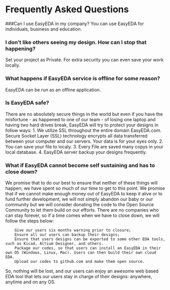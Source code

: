 
# Frequently Asked Questions


###Can I use EasyEDA in my company?
You can use EasyEDA for individuals, business and education.

### I don’t like others seeing my design. How can I stop that happening?
 Set your project as Private. For extra security you can even save your work locally.

### What happens if EasyEDA service is offline for some reason?
EasyEDA can be run as an offline application.

### Is EasyEDA safe?
There are no absolutely secure things in the world but even if you have the misfortune - as happened to one of our team - of losing one laptop and having two hard drives break, 
EasyEDA will try to protect your designs in follow ways:
	1. We utilize SSL throughout the entire domain EasyEDA.com. Secure Socket Layer (SSL) technology encrypts all data transferred between your computer and our servers. Your data is for your eyes only.
	2. You can save your file to localy.
	3. Every File are saved many copys in your local database. 
	4. EasyEDA server backup your designs frequently.

### What if EasyEDA cannot become self sustaining and has to close down?

We promise that to do our best to ensure that neither of these things will happen; we have spent so much of our time to get to this point. We promise that if we cannot make enough money out of EasyEDA to keep it alive or to fund further development, we will not simply abandon our baby or our community but we will consider donating the code to the Open Source Community to let them build on our efforts. There are no companies who can stay forever, so if a time comes when we have to close down,  we will follow the steps below:

        Give our users six months warning prior to closure;
        Ensure all our users can backup their designs;
        Ensure that users designs can be exported to some other EDA tools, such as Kicad, Altium Designer, and others.
        Package our codes, so that users can install an EasyEDA in their own OS (Windows, Linux, Mac). Users can then build their own cloud EDA.
        Upload our codes to github.com and make them open source.

So, nothing will be lost, and our users can enjoy an awesome web based EDA tool that lets our users stay in charge of their designs: anywhere, anytime and on any OS.
